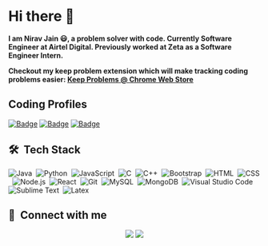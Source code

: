 # Hi there 👋

**I am Nirav Jain 😃, a problem solver with code. Currently Software Engineer at Airtel Digital. Previously worked at Zeta as a Software Engineer Intern.**

**Checkout my keep problem extension which will make tracking coding problems easier: [Keep Problems @ Chrome Web Store](https://chromewebstore.google.com/detail/keep-problems/bpcgbgiipbblkoajepkmlcdgafnhiamp)**

## Coding Profiles

[![Badge](https://cp-logo.vercel.app/codeforces/jainnirav88?logo=true)](https://codeforces.com/profile/jainnirav88)
[![Badge](https://cp-logo.vercel.app/codechef/jainnirav88?logo=true)](https://www.codechef.com/users/jainnirav88)
[![Badge](https://cp-logo.vercel.app/leetcode/jainnirav88?logo=true)](https://www.leetcode.com/jainnirav88)

## 🛠 &nbsp;Tech Stack

![Java](https://img.shields.io/badge/-Java-05122A?style=flat&logo=java)&nbsp;
![Python](https://img.shields.io/badge/-Python-05122A?style=flat&logo=python)&nbsp;
![JavaScript](https://img.shields.io/badge/-JavaScript-05122A?style=flat&logo=javascript)&nbsp;
![C](https://img.shields.io/badge/-C-05122A?style=flat&logo=C&logoColor=A8B9CC)&nbsp;
![C++](https://img.shields.io/badge/-C++-05122A?style=flat&logo=C%2B%2B&logoColor=00599C)&nbsp;
![Bootstrap](https://img.shields.io/badge/-Bootstrap-05122A?style=flat&logo=bootstrap&logoColor=563D7C)&nbsp;
![HTML](https://img.shields.io/badge/-HTML-05122A?style=flat&logo=HTML5)&nbsp;
![CSS](https://img.shields.io/badge/-CSS-05122A?style=flat&logo=CSS3&logoColor=1572B6)&nbsp;
![Node.js](https://img.shields.io/badge/-Node.js-05122A?style=flat&logo=node.js&logoColor=339933)&nbsp;
![React](https://img.shields.io/badge/-React-05122A?style=flat&logo=react)&nbsp;
![Git](https://img.shields.io/badge/-Git-05122A?style=flat&logo=git)&nbsp;
![MySQL](https://img.shields.io/badge/-MySQL-05122A?style=flat&logo=mysql&logoColor=4479A1)&nbsp;
![MongoDB](https://img.shields.io/badge/-MongoDB-05122A?style=flat&logo=MongoDB)&nbsp;
![Visual Studio Code](https://img.shields.io/badge/-Visual%20Studio%20Code-05122A?style=flat&logo=visual-studio-code&logoColor=007ACC)&nbsp;
![Sublime Text](https://img.shields.io/badge/-Sublime%20Text-05122A?style=flat&logo=sublime-text&logoColor=FF9800)&nbsp;
![Latex](https://img.shields.io/badge/-Latex-05122A?style=flat&logo=latex&logoColor=008080)&nbsp;

## :link: &nbsp;Connect with me

<p align="center">
<a href="https://linkedin.com/in/nirav-jain-6172101a4"><img src="https://img.shields.io/badge/-Nirav%20Jain-0077B5?style=for-the-badge&logo=Linkedin&logoColor=white"/></a>
<a href="mailto:jainnirav125@gmail.com"><img src="https://img.shields.io/badge/-jainnirav125@gmail.com-D14836?style=for-the-badge&logo=Gmail&logoColor=white"/></a>
</p>

<!--
**jainnirav88/jainnirav88** is a ✨ _special_ ✨ repository because its `README.md` (this file) appears on your GitHub profile.

Here are some ideas to get you started:

- 🔭 I’m currently working on ...
- 🌱 I’m currently learning ...
- 👯 I’m looking to collaborate on ...
- 🤔 I’m looking for help with ...
- 💬 Ask me about ...
- 📫 How to reach me: ...
- 😄 Pronouns: ...
- ⚡ Fun fact: ...
-->
